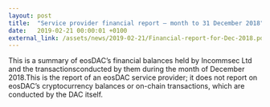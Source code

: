```yaml
---
layout: post
title:  "Service provider financial report – month to 31 December 2018"
date:   2019-02-21 00:00:01 +0100
external_link: /assets/news/2019-02-21/Financial-report-for-Dec-2018.pdf
---
```

This is a summary of eosDAC’s financial balances held by Incommsec Ltd and the transactionsconducted by them during the month of December 2018.This is the report of an eosDAC service provider; it does not report on eosDAC’s cryptocurrency balances or on-chain transactions, which are conducted by the DAC itself.
